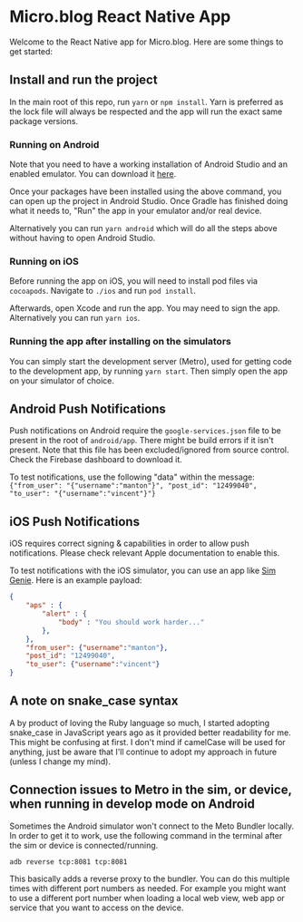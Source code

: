 # Micro.blog React Native App

Welcome to the React Native app for Micro.blog. Here are some things to get started:

## Install and run the project

In the main root of this repo, run `yarn` or `npm install`. Yarn is preferred as the lock file will always be respected and the app will run the exact same package versions.

### Running on Android

Note that you need to have a working installation of Android Studio and an enabled emulator. You can download it [here](https://developer.android.com/studio/).

Once your packages have been installed using the above command, you can open up the project in Android Studio. Once Gradle has finished doing what it needs to, "Run" the app in your emulator and/or real device.

Alternatively you can run `yarn android` which will do all the steps above without having to open Android Studio.

### Running on iOS

Before running the app on iOS, you will need to install pod files via `cocoapods`. Navigate to `./ios` and run `pod install`.

Afterwards, open Xcode and run the app. You may need to sign the app. Alternatively you can run `yarn ios`.

### Running the app after installing on the simulators

You can simply start the development server (Metro), used for getting code to the development app, by running `yarn start`. Then simply open the app on your simulator of choice.

## Android Push Notifications

Push notifications on Android require the `google-services.json` file to be present in the root of `android/app`. There might be build errors if it isn't present. Note that this file has been excluded/ignored from source control. Check the Firebase dashboard to download it.

To test notifications, use the following "data" within the message:
`{"from_user": "{"username":"manton"}", "post_id": "12499040", "to_user": "{"username":"vincent"}"}`

## iOS Push Notifications

iOS requires correct signing & capabilities in order to allow push notifications. Please check relevant Apple documentation to enable this.

To test notifications with the iOS simulator, you can use an app like [Sim Genie](https://simgenie.app). Here is an example payload:

```json
{
	"aps" : {
		"alert" : {
			"body" : "You should work harder..."
		},
	},
	"from_user": {"username":"manton"},
	"post_id": "12499040", 
	"to_user": {"username":"vincent"}
}
```

## A note on snake_case syntax

A by product of loving the Ruby language so much, I started adopting snake_case in JavaScript years ago as it provided better readability for me. This might be confusing at first. I don't mind if camelCase will be used for anything, just be aware that I'll continue to adopt my approach in future (unless I change my mind).

## Connection issues to Metro in the sim, or device, when running in develop mode on Android

Sometimes the Android simulator won't connect to the Meto Bundler locally. In order to get it to work, use the following command in the terminal after the sim or device is connected/running.

`adb reverse tcp:8081 tcp:8081`

This basically adds a reverse proxy to the bundler. You can do this multiple times with different port numbers as needed. For example you might want to use a different port number when loading a local web view, web app or service that you want to access on the device.
